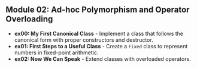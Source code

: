 ## Module 02: Ad-hoc Polymorphism and Operator Overloading
- **ex00: My First Canonical Class** - Implement a class that follows the canonical form with proper constructors and destructor.
- **ex01: First Steps to a Useful Class** - Create a `Fixed` class to represent numbers in fixed-point arithmetic.
- **ex02: Now We Can Speak** - Extend classes with overloaded operators.
